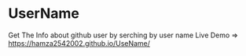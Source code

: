 # UserName
Get The Info about github user by serching by user name
Live Demo => https://hamza2542002.github.io/UseName/
